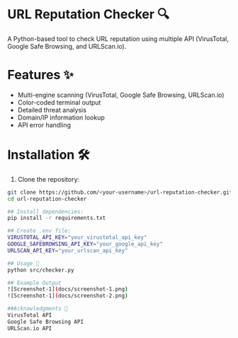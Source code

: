 # URL Reputation Checker 🔍

A Python-based tool to check URL reputation using multiple API (VirusTotal, Google Safe Browsing, and URLScan.io).

# Features ✨
- Multi-engine scanning (VirusTotal, Google Safe Browsing, URLScan.io)
- Color-coded terminal output
- Detailed threat analysis
- Domain/IP information lookup
- API error handling

# Installation 🛠️

1. Clone the repository:
```bash
git clone https://github.com/<your-username>/url-reputation-checker.git
cd url-reputation-checker

## Install dependencies:
pip install -r requirements.txt

## Create .env file:
VIRUSTOTAL_API_KEY="your_virustotal_api_key"
GOOGLE_SAFEBROWSING_API_KEY="your_google_api_key"
URLSCAN_API_KEY="your_urlscan_api_key"

## Usage 🚀
python src/checker.py

## Example Output
![Screenshot-1](docs/screenshot-1.png)
![Screenshot-1](docs/screenshot-2.png)

##Acknowledgments 🙏
VirusTotal API
Google Safe Browsing API
URLScan.io API
